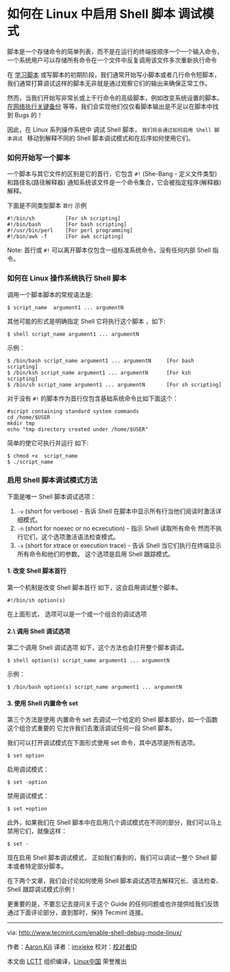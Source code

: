 如何在 Linux 中启用 Shell 脚本 调试模式
============================================================


脚本是一个存储命令的简单列表，而不是在运行的终端按顺序一个一个输入命令，一个系统用户可以存储所有命令在一个文件中反复调用该文件多次重新执行命令


在 [学习脚本][1] 或写脚本的初期阶段，我们通常开始写小脚本或者几行命令短脚本，我们通常打算调试这样的脚本无非就是通过观察它们的输出来确保正常工作。


然而，当我们开始写非常长或上千行命令的高级脚本，例如改变系统设置的脚本。
[在网络执行关键备份][2] 等等，我们会实现他们仅仅看脚本输出是不足以在脚本中找到 Bugs 的！


因此，在 Linux 系列操作系统中 调试 Shell 脚本， `我们将会通过如何启用 Shell 脚本调试 `  移动到解释不同的 Shell 脚本调试模式和在后序如何使用它们。

### 如何开始写一个脚本

一个脚本与其它文件的区别是它的首行，它包含 `#!` (She-Bang - 定义文件类型) 和路径名(路径解释器) 通知系统该文件是一个命令集合，它会被指定程序(解释器)解释。

下面是不同类型脚本 `首行` 示例

```
#!/bin/sh          [For sh scripting]
#!/bin/bash        [For bash scripting] 
#!/usr/bin/perl    [For perl programming]
#!/bin/awk -f      [For awk scripting]   
```

Note: 首行或 `#!`  可以离开脚本仅包含一组标准系统命令，没有任何内部 Shell 指令。

### 如何在 Linux 操作系统执行 Shell 脚本


调用一个脚本脚本的常规语法是:

```
$ script_name  argument1 ... argumentN
```

其他可能的形式是明确指定 Shell 它将执行这个脚本 ，如下:

```
$ shell script_name argument1 ... argumentN  
```

示例：

```
$ /bin/bash script_name argument1 ... argumentN     [For bash scripting]
$ /bin/ksh script_name argument1 ... argumentN      [For ksh scripting]
$ /bin/sh script_name argument1 ... argumentN       [For sh scripting]
```

对于没有 `#!` 的脚本作为首行仅包含基础系统命令比如下面这个：

```
#script containing standard system commands
cd /home/$USER
mkdir tmp
echo "tmp directory created under /home/$USER"
```

简单的使它可执行并运行 如下:

```
$ chmod +x  script_name
$ ./script_name 
```

### 启用 Shell 脚本调试模式方法

下面是唯一 Shell 脚本调试选项：

1. `-v` (short for verbose) - 告诉 Shell 在脚本中显示所有行当他们阅读时激活详细模式。
2. `-n` (short for noexec or no ecxecution) - 指示 Shell 读取所有命令 然而不执行它们，这个选项激活语法检查模式。
3. `-x` (short for xtrace or execution trace) - 告诉 Shell 当它们执行在终端显示所有命令和他们的参数。 这个选项是启用 Shell 跟踪模式。


#### 1\. 改变 Shell 脚本首行

第一个机制是改变 Shell 脚本首行 如下，这会启用调试整个脚本。

```
#!/bin/sh option(s)
```

在上面形式， 选项可以是一个或一个组合的调试选项

#### 2.\ 调用 Shell 调试选项

第二个调用 Shell 调试选项 如下，这个方法也会打开整个脚本调试。

```
$ shell option(s) script_name argument1 ... argumentN
```

示例：

```
$ /bin/bash option(s) script_name argument1 ... argumentN   
```

#### 3\. 使用 Shell 内置命令 set

第三个方法是使用 内置命令 set 去调试一个给定的 Shell 脚本部分，如一个函数这个组合式重要的 它允许我们去激活调试任何一段 Shell 脚本。

我们可以打开调试模式在下面形式使用 set 命令，其中选项是所有选项。

```
$ set option 
```

启用调试模式：

```
$ set -option
```

禁用调试模式：

```
$ set +option
```

此外，如果我们在 Shell 脚本中在启用几个调试模式在不同的部分，我们可以马上禁用它们，就像这样：


```
$ set -
```


现在启用 Shell 脚本调试模式， 正如我们看到的，我们可以调试一整个 Shell 脚本或者特定部分脚本。

在下两个文章，我们会讨论如何使用 Shell 脚本调试选项去解释冗长、语法检查、 Shell 跟踪调试模式示例！

更重要的是，不要忘记去提问关于这个 Guide 的任何问题或也许提供给我们反馈通过下面评论部分，直到那时，保持 Tecmint 连接。

--------------------------------------------------------------------------------

via: http://www.tecmint.com/enable-shell-debug-mode-linux/

作者：[Aaron Kili][a]
译者：[imxieke](https://github.com/imxieke)
校对：[校对者ID](https://github.com/校对者ID)

本文由 [LCTT](https://github.com/LCTT/TranslateProject) 组织编译，[Linux中国](https://linux.cn/) 荣誉推出

[a]:http://www.tecmint.com/author/aaronkili/
[1]:http://www.tecmint.com/category/bash-shell/
[2]:http://www.tecmint.com/rsync-local-remote-file-synchronization-commands/
